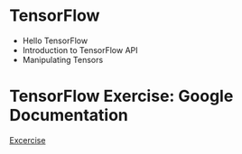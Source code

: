 <h1>
	TensorFlow
</h1>
<ul>
	<li>Hello TensorFlow</li>
	<li>Introduction to TensorFlow API</li>
	<li>Manipulating Tensors</li>
</ul>
<h1> TensorFlow Exercise: Google Documentation</h1>
<a href="https://developers.google.com/machine-learning/crash-course/exercises"> Excercise</a>
